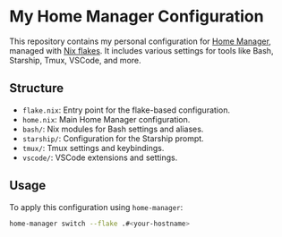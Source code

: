 # My Home Manager Configuration

This repository contains my personal configuration for 
[Home Manager](https://nix-community.github.io/home-manager/), managed with 
[Nix flakes](https://nixos.wiki/wiki/Flakes). It includes various settings for 
tools like Bash, Starship, Tmux, VSCode, and more.

## Structure

- `flake.nix`: Entry point for the flake-based configuration.
- `home.nix`: Main Home Manager configuration.
- `bash/`: Nix modules for Bash settings and aliases.
- `starship/`: Configuration for the Starship prompt.
- `tmux/`: Tmux settings and keybindings.
- `vscode/`: VSCode extensions and settings.

## Usage

To apply this configuration using `home-manager`:

```bash
home-manager switch --flake .#<your-hostname>
